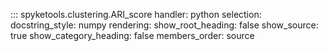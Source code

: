 ::: spyketools.clustering.ARI_score
	handler: python
	selection:
		docstring_style: numpy
	rendering:
		show_root_heading: false
		show_source: true
		show_category_heading: false
		members_order: source